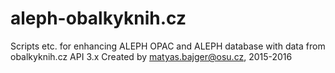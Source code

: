 # aleph-obalkyknih.cz
Scripts etc. for enhancing ALEPH OPAC and ALEPH database with data from obalkyknih.cz API 3.x
Created by matyas.bajger@osu.cz, 2015-2016
